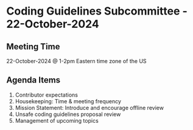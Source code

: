 # Coding Guidelines Subcommittee - 22-October-2024

## Meeting Time

22-October-2024 @ 1-2pm Eastern time zone of the US

## Agenda Items

1. Contributor expectations
2. Housekeeping: Time & meeting frequency
3. Mission Statement: Introduce and encourage offline review
4. Unsafe coding guidelines proposal review
5. Management of upcoming topics

